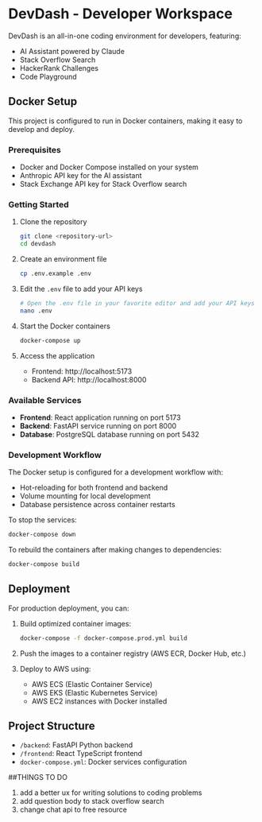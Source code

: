 # DevDash - Developer Workspace

DevDash is an all-in-one coding environment for developers, featuring:

- AI Assistant powered by Claude
- Stack Overflow Search
- HackerRank Challenges
- Code Playground

## Docker Setup

This project is configured to run in Docker containers, making it easy to develop and deploy.

### Prerequisites

- Docker and Docker Compose installed on your system
- Anthropic API key for the AI assistant
- Stack Exchange API key for Stack Overflow search

### Getting Started

1. Clone the repository
   ```bash
   git clone <repository-url>
   cd devdash
   ```

2. Create an environment file
   ```bash
   cp .env.example .env
   ```

3. Edit the `.env` file to add your API keys
   ```bash
   # Open the .env file in your favorite editor and add your API keys
   nano .env
   ```

4. Start the Docker containers
   ```bash
   docker-compose up
   ```

5. Access the application
   - Frontend: http://localhost:5173
   - Backend API: http://localhost:8000

### Available Services

- **Frontend**: React application running on port 5173
- **Backend**: FastAPI service running on port 8000
- **Database**: PostgreSQL database running on port 5432

### Development Workflow

The Docker setup is configured for a development workflow with:

- Hot-reloading for both frontend and backend
- Volume mounting for local development
- Database persistence across container restarts

To stop the services:
```bash
docker-compose down
```

To rebuild the containers after making changes to dependencies:
```bash
docker-compose build
```

## Deployment

For production deployment, you can:

1. Build optimized container images:
   ```bash
   docker-compose -f docker-compose.prod.yml build
   ```

2. Push the images to a container registry (AWS ECR, Docker Hub, etc.)

3. Deploy to AWS using:
   - AWS ECS (Elastic Container Service)
   - AWS EKS (Elastic Kubernetes Service)
   - AWS EC2 instances with Docker installed

## Project Structure

- `/backend`: FastAPI Python backend
- `/frontend`: React TypeScript frontend
- `docker-compose.yml`: Docker services configuration


##THINGS TO DO
1. add a better ux for writing solutions to coding problems
2. add question body to stack overflow search
3. change chat api to free resource